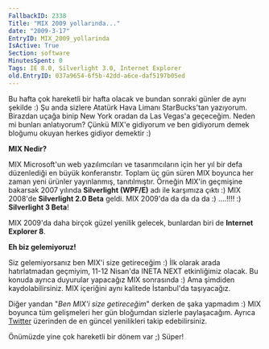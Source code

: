 ```yaml
---
FallbackID: 2338
Title: "MIX 2009 yollarında..."
date: "2009-3-17"
EntryID: MIX_2009_yollarinda
IsActive: True
Section: software
MinutesSpent: 0
Tags: IE 8.0, Silverlight 3.0, Internet Explorer
old.EntryID: 037a9654-6f5b-42dd-a6ce-daf5197b05ed
---
```

Bu hafta çok hareketli bir hafta olacak ve bundan sonraki günler de aynı
şekilde :) Şu anda sizlere Atatürk Hava Limanı StarBucks'tan yazıyorum.
Birazdan uçağa binip New York oradan da Las Vegas'a geçeceğim. Neden mi
bunları anlatıyorum? Çünkü MIX'e gidiyorum ve ben gidiyorum demek
bloğumu okuyan herkes gidiyor demektir :)

**MIX Nedir?**

MIX Microsoft'un web yazılımcıları ve tasarımcıların için her yıl bir
defa düzenlediği en büyük konferanstır. Toplam üç gün süren MIX boyunca
her zaman yeni ürünler yayınlanmış, tanıtılmıştır. Örneğin MIX'in
geçmişine bakarsak 2007 yılında **Silverlight (WPF/E)** adı ile
karşımıza çıktı :) MIX 2008'de **Silverlight 2.0 Beta** geldi. MIX
2009'da da da da da :) ....!!!! :) **Silverlight 3 Beta**!

MIX 2009'da daha birçok güzel yenilik gelecek, bunlardan biri de
**Internet Explorer 8**.

**Eh biz gelemiyoruz!**

Siz gelemiyorsanız ben MIX'i size getireceğim :) İlk olarak arada
hatırlatmadan geçmiyim, 11-12 Nisan'da INETA NEXT etkinliğimiz olacak.
Bu konuda ayrıca duyurular yapacağız MIX sonrasında :) Ama şimdiden
kaydolabilirsiniz. MIX içeriğini aynı kalitede İstanbul'da taşıyacağız.

Diğer yandan "*Ben MIX'i size getireceğim*" derken de şaka yapmadım :)
MIX boyunca tüm gelişmeleri her gün bloğumdan sizlerle paylaşacağım.
Ayrıca [Twitter](http://www.twitter.com/daronyondem) üzerinden de en
güncel yenilikleri takip edebilirsiniz.

Önümüzde yine çok hareketli bir dönem var ;) Süper!



